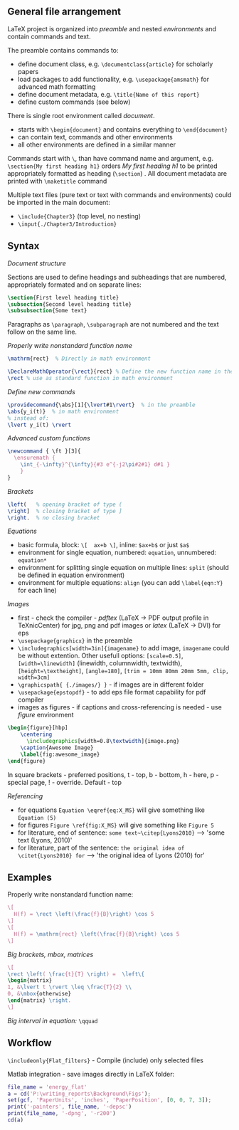 ## General file arrangement

LaTeX project is organized into *preamble* and nested *environments* and contain commands and text.

The preamble contains commands to:

  - define document class, e.g. `\documentclass{article}` for scholarly papers
  - load packages to add functionality, e.g. `\usepackage{amsmath}` for advanced math formatting
  - define document metadata, e.g. `\title{Name of this report}`
  - define custom commands (see below)
  
There is single root environment called *document*.

  - starts with `\begin{document}` and contains everything to `\end{document}`
  - can contain text, commands and other environments
  - all other environments are defined in a similar manner

Commands start with `\`, than have command name and argument, e.g. `\section{My first heading h1}`
orders *My first heading h1* to be printed appropriately formatted as heading (`\section`) . All document metadata are printed with `\maketitle` command

Multiple text files (pure text or text with commands and environments) could be imported in the main document:
  
  - `\include{Chapter3}` (top level, no nesting)
  - `\input{./Chapter3/Introduction}`

  
## Syntax

*Document structure*

Sections  are used to define headings and subheadings that are numbered, appropriately formated and on separate lines:

```latex
\section{First level heading title}
\subsection{Second level heading title}
\subsubsection{Some text}
```

Paragraphs as `\paragraph`, `\subparagraph` are not numbered and the text follow on the same line.

*Properly write nonstandard function name*

```latex
\mathrm{rect}  % Directly in math environment

\DeclareMathOperator{\rect}{rect} % Define the new function name in the preamble
\rect % use as standard function in math environment
```

*Define new commands*

```latex
\providecommand{\abs}[1]{\lvert#1\rvert}  % in the preamble
\abs{y_i(t)}  % in math environment
% instead of:
\lvert y_i(t) \rvert
```
*Advanced custom functions*

```latex
\newcommand { \ft }[3]{
  \ensuremath {
    \int_{-\infty}^{\infty}{#3 e^{-j2\pi#2#1} d#1 } 
	}
}
```

*Brackets*

```latex
\left(   % opening bracket of type (
\right]  % closing bracket of type ]
\right.  % no closing bracket
```

*Equations*

  - basic formula, block: `\[  ax+b \]`, inline: `$ax+b$` or just `$a$`
  - environment for single equation, numbered: `equation`, unnumbered: `equation*`
  - environment for splitting single equation on multiple lines: `split` (should be defined in equation environment)
  - environment for multiple equations: `align` (you can add `\label{eqn:Y}` for each line)

*Images*

- first - check the compiler -  *pdftex* (LaTeX -> PDF output profile in TeXnicCenter) for jpg, png and pdf images or *latex* (LaTeX -> DVI) for eps
- `\usepackage{graphicx}` in the preamble
- `\includegraphics[width=3in]{imagename}` to add image,  `imagename` could be without extention.
Other usefull options: `[scale=0.5]`, `[width=\linewidth]` (linewidth, columnwidth, textwidth), `[height=\textheight]`,
`[angle=180]`, `[trim = 10mm 80mm 20mm 5mm, clip, width=3cm]`
- `\graphicspath{ {./images/} }` - if images are in different folder
- `\usepackage{epstopdf}` - to add eps file format capability for pdf compiler
- images as figures -  if captions and cross-referencing is needed - use *figure* environment

```latex
\begin{figure}[hbp]
    \centering
      \includegraphics[width=0.8\textwidth]{image.png}
    \caption{Awesome Image}
    \label{fig:awesome_image}
\end{figure}
```
In square brackets - preferred positions, t - top, b - bottom, h - here, p - special page, ! - override. Default - top

*Referencing*

- for equations `Equation \eqref{eq:X_MS}` will give something like `Equation (5)`
- for figures `Figure \ref{fig:X_MS}` will give something like `Figure 5`
- for literature, end of sentence: `some text~\citep{Lyons2010}` --> 'some text (Lyons, 2010)'
- for literature, part of the sentence: `the original idea of \citet{Lyons2010} for` --> 'the original idea of Lyons (2010) for'

## Examples
Properly write nonstandard function name:

```latex
\[  
  H(f) = \rect \left(\frac{f}{B}\right) \cos 5 
\]
\[  
  H(f) = \mathrm{rect} \left(\frac{f}{B}\right) \cos 5 
\]
```

*Big brackets, mbox, matrices*

```latex
\[
\rect \left( \frac{t}{T} \right) =  \left\{
\begin{matrix}
1, &\lvert t \rvert \leq \frac{T}{2} \\
0, &\mbox{otherwise}
\end{matrix} \right.
\]
```

*Big interval in equation:* `\qquad`

## Workflow

`\includeonly{Flat_filters}` - Compile (include) only selected files

Matlab integration - save images directly in LaTeX folder:

```matlab
file_name = 'energy_flat'
a = cd('P:\writing_reports\Background\Figs');
set(gcf, 'PaperUnits', 'inches', 'PaperPosition', [0, 0, 7, 3]);
print('-painters', file_name, '-depsc')
print(file_name, '-dpng', '-r200')
cd(a)
```

